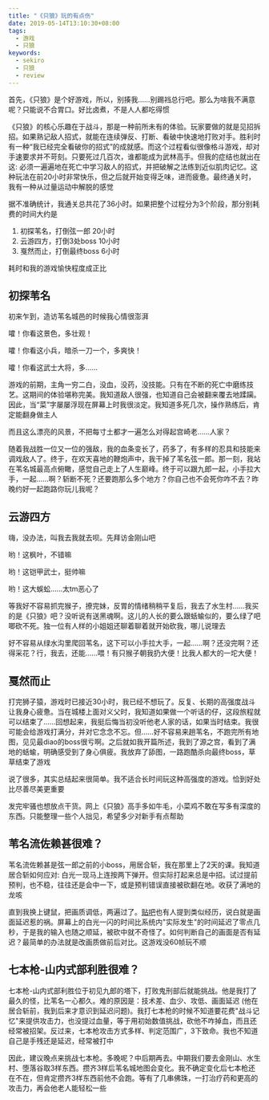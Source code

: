 ```yaml
---
title: "《只狼》玩的有点伤"
date: 2019-05-14T13:10:30+08:00
tags:
  - 游戏
  - 只狼
keywords:
  - sekiro
  - 只狼
  - review
---
```


首先，《只狼》是个好游戏，所以，别揍我……别踢裆总行吧。那么为啥我不满意呢？只能说不合胃口。好比卤煮，不是人人都吃得惯

《只狼》的核心乐趣在于战斗，那是一种前所未有的体验。玩家要做的就是见招拆招。如果熟记敌人招式，就能在连续弹反、打断、看破中快速地打败对手。胜利时有一种“我已经完全看破你的招式”的成就感。而这个过程看似很像格斗游戏，却对手速要求并不苛刻。只要死过几百次，谁都能成为武林高手。但我的症结也就出在这: 必须一遍遍地在死亡中学习敌人的招式，并把破解之法练到近似肌肉记忆。这种玩法在前20小时非常快乐，但之后就开始变得乏味，进而疲惫。最终通关时，我有一种从过量运动中解脱的感觉

据不准确统计，我通关总共花了36小时。如果把整个过程分为3个阶段，那分别耗费的时间大约是
1. 初探苇名，打倒弦一郎 20小时
2. 云游四方，打倒3处boss 10小时
3. 戛然而止，打倒最终boss 6小时

耗时和我的游戏愉快程度成正比

## 初探苇名
初来乍到，造访苇名城邑的时候我心情很澎湃

嚯！你看这景色，多壮观！

嚯！你看这小兵，暗杀一刀一个，多爽快！

嚯！你看这武士大将，多……

游戏的前期，主角一穷二白，没血，没药，没技能。只有在不断的死亡中磨练技艺。这期间的体验堪称完美。我知道敌人很强，也知道自己会被翻来覆去地蹂躏。因此，当“菜”字屡屡浮现在屏幕上时我很淡定。我知道多死几次，操作熟练后，肯定能翻身做主人

而且这么漂亮的风景，不把每寸土都才一遍怎么对得起宫崎老……人家？

随着我战胜一位又一位的强敌，我的血条变长了，药多了，有多样的忍具和技能来调戏敌人了。终于，在欢天喜地的鞭炮声中，我干掉了苇名弦一郎。那一刻，我站在苇名城最高点俯瞰，感觉自己走上了人生巅峰。终于可以跟九郎一起，小手拉大手，一起……啊？斩断不死？还要跑那么多个地方？你自己也不会死你咋不去？昨晚约好一起跑路你玩儿我呢？

## 云游四方
嗨，没办法，叫我去我就去呗。先拜访金刚山吧

哟！这枫叶，不错嘛

哟！这铠甲武士，挺帅嘛

哟！这大蜈蚣……太tm恶心了

等我好不容易抓完猴子，撩完妹，反胃的情绪稍稍平复后，我去了水生村……我买的是《只狼》吧？没听说有送黑魂啊。这儿的人长的要么跟蛞蝓似的，要么绿了吧唧砍不死。独一位有人样的小姐姐还聊着聊着就开始砍我，哪儿说理去

好不容易从绿水沟里爬回苇名，这下可以小手拉大手，一起……啊？还没完啊？还得采花？行，我去，还能……喂！有只猴子朝我扔大便！比我人都大的一坨大便！

## 戛然而止
打完狮子猿，游戏时已接近30小时，我已经不想玩了。反复、长期的高强度战斗让我身心疲惫。当在城楼上面对义父时，我知道如果做一个听话的仔，这段旅程就可以结束了……回想起来，我挺后悔当初没听他老人家的话，如果当时结束。我很可能会给游戏打满分，并对它念念不忘。但……好不容易来趟苇名，不跑完所有地图，见见最diao的boss很亏啊。之后就如我开篇所述，我到了源之宫，看到了满地的蛞蝓，明确感受到了身心俱疲。我放弃了舔图，一路跑酷杀向最终boss，草草结束了游戏

说了很多，其实总结起来很简单。我不适合长时间玩这种高强度的游戏。恰到好处比尽善尽美更重要

发完牢骚也想放点干货。网上《只狼》高手多如牛毛，小菜鸡不敢在写多有深度的东西。只能整理一些个人拙见，希望多少对新手有点帮助

## 苇名流佐赖甚很难？
苇名流佐赖甚是弦一郎之前的小boss，用居合斩，我在那里上了2天的课。我知道居合斩如何应对: 白光一现马上连按两下弹开。但实际打起来总是中招。试过提前预判，也不稳，往往还是会中一下，或是预判错误直接被砍翻在地。收获了满地的龙咳

直到我换上键鼠，把画质调低，两遍过了。[贴吧](https://tieba.baidu.com/p/6082032648?red_tag=3032509059)也有人提到类似经历，说白就是画面延迟惹的祸。屏幕上的白光一闪的时间比系统内"实际发生"的时间延迟了零点几秒，于是我的输入也随之顺延，被砍中就不奇怪了。如何判断自己的画面是否有延迟？最简单的办法就是改画质做前后对比。这游戏没60帧玩不顺

## 七本枪-山内式部利胜很难？

七本枪-山内式部利胜位于初见九郎的塔下，打败鬼刑部后就能挑战。他是我打了最久的怪，比苇名一心都久。难的原因是：技术差、血少、攻低、画面延迟 (他在居合斩前，我到后来才意识到延迟问题)。我打七本枪的时候不知道要花费"战斗记忆"来提供攻击力，也没提过血量，等于用初始数值挑战，砍他不咋掉血，而且还经常被招架。反过来，七本枪攻击方式多样、判定范围广，3下致命。我也不知道自己是手残还是延迟，经常被打中

因此，建议晚点来挑战七本枪。多晚呢？中后期再去。中期我们要去金刚山、水生村、堕落谷取3样东西。攒齐3样后苇名城地图会变化。我不确定变化后七本枪还在不在，但肯定攒齐3样东西前他不会跑。等有了几串佛珠，一打治疗药和更高的攻击力，再会他老人能轻松一些